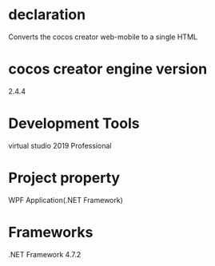 # declaration
Converts the cocos creator web-mobile to a single HTML


# cocos creator engine version
2.4.4

# Development Tools
virtual studio 2019 Professional

# Project property
WPF Application(.NET Framework)

# Frameworks
.NET Framework 4.7.2